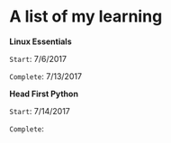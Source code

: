 # A list of my learning

**Linux Essentials**

`Start`: 7/6/2017

`Complete`: 7/13/2017

**Head First Python**

`Start`: 7/14/2017

`Complete`:
